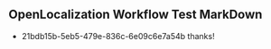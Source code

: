 ## OpenLocalization Workflow Test MarkDown
* 21bdb15b-5eb5-479e-836c-6e09c6e7a54b thanks!

<!--HONumber=Oct16_HO3-->


